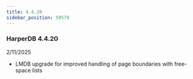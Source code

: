 ```yaml
---
title: 4.4.20
sidebar_position: 59579
---
```


### HarperDB 4.4.20
2/11/2025

* LMDB upgrade for improved handling of page boundaries with free-space lists
